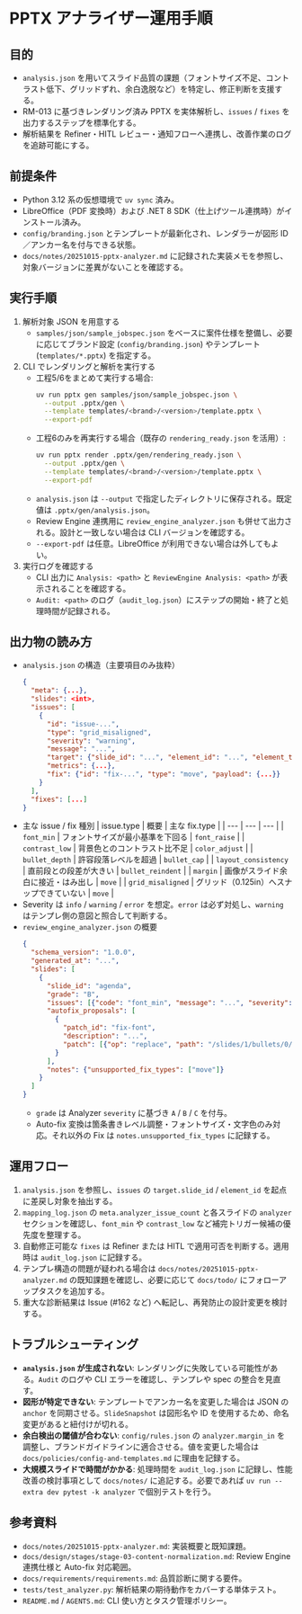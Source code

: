 # PPTX アナライザー運用手順

## 目的
- `analysis.json` を用いてスライド品質の課題（フォントサイズ不足、コントラスト低下、グリッドずれ、余白逸脱など）を特定し、修正判断を支援する。
- RM-013 に基づきレンダリング済み PPTX を実体解析し、`issues` / `fixes` を出力するステップを標準化する。
- 解析結果を Refiner・HITL レビュー・通知フローへ連携し、改善作業のログを追跡可能にする。

## 前提条件
- Python 3.12 系の仮想環境で `uv sync` 済み。
- LibreOffice（PDF 変換時）および .NET 8 SDK（仕上げツール連携時）がインストール済み。
- `config/branding.json` とテンプレートが最新化され、レンダラーが図形 ID／アンカー名を付与できる状態。
- `docs/notes/20251015-pptx-analyzer.md` に記録された実装メモを参照し、対象バージョンに差異がないことを確認する。

## 実行手順
1. 解析対象 JSON を用意する  
   - `samples/json/sample_jobspec.json` をベースに案件仕様を整備し、必要に応じてブランド設定 (`config/branding.json`) やテンプレート (`templates/*.pptx`) を指定する。
2. CLI でレンダリングと解析を実行する  
   - 工程5/6をまとめて実行する場合:
     ```bash
     uv run pptx gen samples/json/sample_jobspec.json \
       --output .pptx/gen \
       --template templates/<brand>/<version>/template.pptx \
       --export-pdf
     ```
   - 工程6のみを再実行する場合（既存の `rendering_ready.json` を活用）:
     ```bash
     uv run pptx render .pptx/gen/rendering_ready.json \
       --output .pptx/gen \
       --template templates/<brand>/<version>/template.pptx \
       --export-pdf
     ```
   - `analysis.json` は `--output` で指定したディレクトリに保存される。既定値は `.pptx/gen/analysis.json`。
   - Review Engine 連携用に `review_engine_analyzer.json` も併せて出力される。設計と一致しない場合は CLI バージョンを確認する。
   - `--export-pdf` は任意。LibreOffice が利用できない場合は外してもよい。
3. 実行ログを確認する  
   - CLI 出力に `Analysis: <path>` と `ReviewEngine Analysis: <path>` が表示されることを確認する。
   - `Audit: <path>` のログ（`audit_log.json`）にステップの開始・終了と処理時間が記録される。

## 出力物の読み方
- `analysis.json` の構造（主要項目のみ抜粋）
  ```json
  {
    "meta": {...},
    "slides": <int>,
    "issues": [
      {
        "id": "issue-...",
        "type": "grid_misaligned",
        "severity": "warning",
        "message": "...",
        "target": {"slide_id": "...", "element_id": "...", "element_type": "..."},
        "metrics": {...},
        "fix": {"id": "fix-...", "type": "move", "payload": {...}}
      }
    ],
    "fixes": [...]
  }
  ```
- 主な issue / fix 種別
  | issue.type | 概要 | 主な fix.type |
  | --- | --- | --- |
  | `font_min` | フォントサイズが最小基準を下回る | `font_raise` |
  | `contrast_low` | 背景色とのコントラスト比不足 | `color_adjust` |
  | `bullet_depth` | 許容段落レベルを超過 | `bullet_cap` |
  | `layout_consistency` | 直前段との段差が大きい | `bullet_reindent` |
  | `margin` | 画像がスライド余白に接近・はみ出し | `move` |
| `grid_misaligned` | グリッド（0.125in）へスナップできていない | `move` |
- Severity は `info` / `warning` / `error` を想定。`error` は必ず対処し、`warning` はテンプレ側の意図と照合して判断する。
- `review_engine_analyzer.json` の概要
  ```json
  {
    "schema_version": "1.0.0",
    "generated_at": "...",
    "slides": [
      {
        "slide_id": "agenda",
        "grade": "B",
        "issues": [{"code": "font_min", "message": "...", "severity": "warning"}],
        "autofix_proposals": [
          {
            "patch_id": "fix-font",
            "description": "...",
            "patch": [{"op": "replace", "path": "/slides/1/bullets/0/items/0/font/size_pt", "value": 20.0}]
          }
        ],
        "notes": {"unsupported_fix_types": ["move"]}
      }
    ]
  }
  ```
  - `grade` は Analyzer `severity` に基づき `A` / `B` / `C` を付与。
  - Auto-fix 変換は箇条書きレベル調整・フォントサイズ・文字色のみ対応。それ以外の Fix は `notes.unsupported_fix_types` に記録する。

## 運用フロー
1. `analysis.json` を参照し、`issues` の `target.slide_id` / `element_id` を起点に差戻し対象を抽出する。
2. `mapping_log.json` の `meta.analyzer_issue_count` と各スライドの `analyzer` セクションを確認し、`font_min` や `contrast_low` など補完トリガー候補の優先度を整理する。
3. 自動修正可能な `fixes` は Refiner または HITL で適用可否を判断する。適用時は `audit_log.json` に記録する。
4. テンプレ構造の問題が疑われる場合は `docs/notes/20251015-pptx-analyzer.md` の既知課題を確認し、必要に応じて `docs/todo/` にフォローアップタスクを追加する。
5. 重大な診断結果は Issue (#162 など) へ転記し、再発防止の設計変更を検討する。

## トラブルシューティング
- **`analysis.json` が生成されない**: レンダリングに失敗している可能性がある。`Audit` のログや CLI エラーを確認し、テンプレや spec の整合を見直す。
- **図形が特定できない**: テンプレートでアンカー名を変更した場合は JSON の `anchor` を同期させる。`SlideSnapshot` は図形名や ID を使用するため、命名変更があると紐付けが切れる。
- **余白検出の閾値が合わない**: `config/rules.json` の `analyzer.margin_in` を調整し、ブランドガイドラインに適合させる。値を変更した場合は `docs/policies/config-and-templates.md` に理由を記録する。
- **大規模スライドで時間がかかる**: 処理時間を `audit_log.json` に記録し、性能改善の検討事項として `docs/notes/` に追記する。必要であれば `uv run --extra dev pytest -k analyzer` で個別テストを行う。

## 参考資料
- `docs/notes/20251015-pptx-analyzer.md`: 実装概要と既知課題。
- `docs/design/stages/stage-03-content-normalization.md`: Review Engine 連携仕様と Auto-fix 対応範囲。
- `docs/requirements/requirements.md`: 品質診断に関する要件。
- `tests/test_analyzer.py`: 解析結果の期待動作をカバーする単体テスト。
- `README.md` / `AGENTS.md`: CLI 使い方とタスク管理ポリシー。
